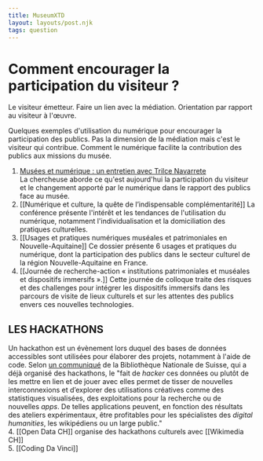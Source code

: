 ```yaml
---
title: MuseumXTD
layout: layouts/post.njk
tags: question
---
```

# Comment encourager la participation du visiteur ?

Le visiteur émetteur. 
Faire un lien avec la médiation. 
Orientation par rapport au visiteur à l'œuvre. 

Quelques exemples d'utilisation du numérique pour encourager la participation des publics. Pas la dimension de la médiation mais c'est le visiteur qui contribue. 
Comment le numérique facilite la contribution des publics aux missions du musée. 

1. [Musées et numérique : un entretien avec Trilce Navarrete](https://metis-lab.com/2022/05/02/musees-et-numerique-un-entretien-avec-trilce-navarrete/)     
   La chercheuse aborde ce qu'est aujourd'hui la participation du visiteur et le changement apporté par le numérique dans le rapport des publics face au musée.  
2. [[Numérique et culture, la quête de l’indispensable complémentarité]]
   La conférence présente l'intérêt et les tendances de l'utilisation du numérique, notamment l'individualisation et la domiciliation des pratiques culturelles. 
3. [[Usages et pratiques numériques muséales et patrimoniales en Nouvelle-Aquitaine]]
   Ce dossier présente 6 usages et pratiques du numérique, dont la participation des publics dans le secteur culturel de la région Nouvelle-Aquitaine en France.   
4. [[Journée de recherche-action « institutions patrimoniales et muséales et dispositifs immersifs ».]]
   Cette journée de colloque traite des risques et des challenges pour intégrer les dispositifs immersifs dans les parcours de visite de lieux culturels et sur les attentes des publics envers ces nouvelles technologies.


## LES HACKATHONS
Un hackathon est un évènement lors duquel des bases de données accessibles sont utilisées pour élaborer des projets, notamment à l'aide de code. Selon [un communiqué](https://www.admin.ch/gov/fr/start/dokumentation/medienmitteilungen.msg-id-56205.html) de la Bibliothèque Nationale de Suisse, qui a déjà organisé des hackathons, le "fait de _hacker_ ces données ou plutôt de les mettre en lien et de jouer avec elles permet de tisser de nouvelles interconnexions et d’explorer des utilisations créatives comme des statistiques visualisées, des exploitations pour la recherche ou de nouvelles _apps_. De telles applications peuvent, en fonction des résultats des ateliers expérimentaux, être profitables pour les spécialistes des _digital humanities_, les wikipédiens ou un large public."  
4. [[Open Data CH]] organise des hackathons culturels avec [[Wikimedia CH]]  
5. [[Coding Da Vinci]]